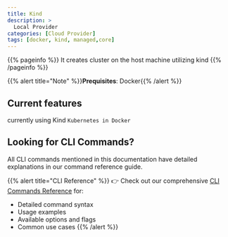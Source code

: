 ```yaml
---
title: Kind
description: >
  Local Provider
categories: [Cloud Provider]
tags: [docker, kind, managed,core]
---
```


{{% pageinfo %}}
It creates cluster on the host machine utilizing kind
{{% /pageinfo %}}

{{% alert title="Note" %}}**Prequisites**: Docker{{% /alert %}}


## Current features

currently using Kind `Kubernetes in Docker`

## Looking for CLI Commands?

All CLI commands mentioned in this documentation have detailed explanations in our command reference guide.

{{% alert title="CLI Reference" %}}
👉 Check out our comprehensive [CLI Commands Reference](/docs/reference/) for:
- Detailed command syntax
- Usage examples
- Available options and flags
- Common use cases
{{% /alert %}}
